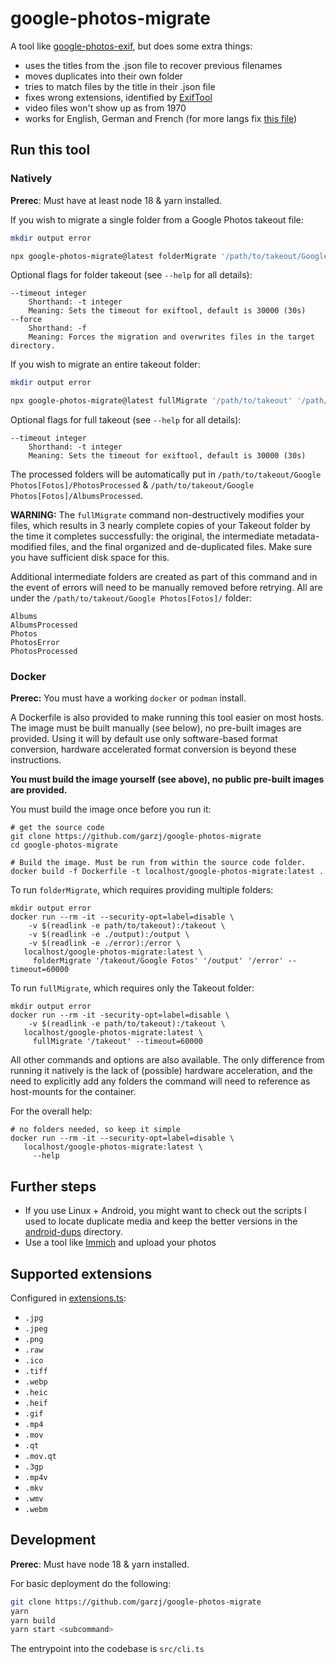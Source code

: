# google-photos-migrate

A tool like [google-photos-exif](https://github.com/mattwilson1024/google-photos-exif), but does some extra things:

- uses the titles from the .json file to recover previous filenames
- moves duplicates into their own folder
- tries to match files by the title in their .json file
- fixes wrong extensions, identified by [ExifTool](https://exiftool.org/)
- video files won't show up as from 1970
- works for English, German and French (for more langs fix [this file](./src/config/langs.ts))

## Run this tool

### Natively 

**Prerec**: Must have at least node 18 & yarn installed.

If you wish to migrate a single folder from a Google Photos takeout file:

```bash
mkdir output error

npx google-photos-migrate@latest folderMigrate '/path/to/takeout/Google Fotos' './output' './error' --timeout 60000
```
Optional flags for folder takeout (see `--help` for all details):

```
--timeout integer
    Shorthand: -t integer
    Meaning: Sets the timeout for exiftool, default is 30000 (30s)
--force
    Shorthand: -f
    Meaning: Forces the migration and overwrites files in the target directory.
```

If you wish to migrate an entire takeout folder:

```bash
mkdir output error

npx google-photos-migrate@latest fullMigrate '/path/to/takeout' '/path/to/target' --timeout 60000
```

Optional flags for full takeout (see `--help` for all details):

```
--timeout integer
    Shorthand: -t integer
    Meaning: Sets the timeout for exiftool, default is 30000 (30s)
```

The processed folders will be automatically put in `/path/to/takeout/Google Photos[Fotos]/PhotosProcessed` & `/path/to/takeout/Google Photos[Fotos]/AlbumsProcessed`.

**WARNING:** The `fullMigrate` command non-destructively modifies your files, which results in 3 nearly complete copies of your Takeout folder by the time it completes successfully: the original, the intermediate metadata-modified files, and the final organized and de-duplicated files.  Make sure you have sufficient disk space for this.

Additional intermediate folders are created as part of this command and in the event of errors will need to be manually removed before retrying. All are under the `/path/to/takeout/Google Photos[Fotos]/` folder:
```
Albums
AlbumsProcessed
Photos
PhotosError
PhotosProcessed
```

### Docker

**Prerec:** You must have a working `docker` or `podman` install.

A Dockerfile is also provided to make running this tool easier on most hosts.  The image must be built manually (see below), no pre-built images are provided. Using it will by default use only software-based format conversion, hardware accelerated format conversion is beyond these instructions.

**You must build the image yourself (see above), no public pre-built images are provided.**

You must build the image once before you run it:
```shell
# get the source code
git clone https://github.com/garzj/google-photos-migrate
cd google-photos-migrate

# Build the image. Must be run from within the source code folder.
docker build -f Dockerfile -t localhost/google-photos-migrate:latest .
```

To run `folderMigrate`, which requires providing multiple folders:
```shell
mkdir output error
docker run --rm -it --security-opt=label=disable \
    -v $(readlink -e path/to/takeout):/takeout \
    -v $(readlink -e ./output):/output \
    -v $(readlink -e ./error):/error \
   localhost/google-photos-migrate:latest \
     folderMigrate '/takeout/Google Fotos' '/output' '/error' --timeout=60000
```

To run `fullMigrate`, which requires only the Takeout folder:
```shell
mkdir output error
docker run --rm -it -security-opt=label=disable \
    -v $(readlink -e path/to/takeout):/takeout \
   localhost/google-photos-migrate:latest \
     fullMigrate '/takeout' --timeout=60000
```

All other commands and options are also available. The only difference from running it natively is the lack of (possible) hardware acceleration, and the need to explicitly add any folders the command will need to reference as host-mounts for the container.

For the overall help:
```shell
# no folders needed, so keep it simple
docker run --rm -it --security-opt=label=disable \
   localhost/google-photos-migrate:latest \
     --help
```

## Further steps

- If you use Linux + Android, you might want to check out the scripts I used to locate duplicate media and keep the better versions in the [android-dups](./android-dups/) directory.
- Use a tool like [Immich](https://github.com/immich-app/immich) and upload your photos

## Supported extensions

Configured in [extensions.ts](./src/config/extensions.ts):

- `.jpg`
- `.jpeg`
- `.png`
- `.raw`
- `.ico`
- `.tiff`
- `.webp`
- `.heic`
- `.heif`
- `.gif`
- `.mp4`
- `.mov`
- `.qt`
- `.mov.qt`
- `.3gp`
- `.mp4v`
- `.mkv`
- `.wmv`
- `.webm`

## Development

**Prerec**: Must have node 18 & yarn installed.

For basic deployment do the following:

```bash
git clone https://github.com/garzj/google-photos-migrate
yarn
yarn build
yarn start <subcommand>
```

The entrypoint into the codebase is `src/cli.ts`
